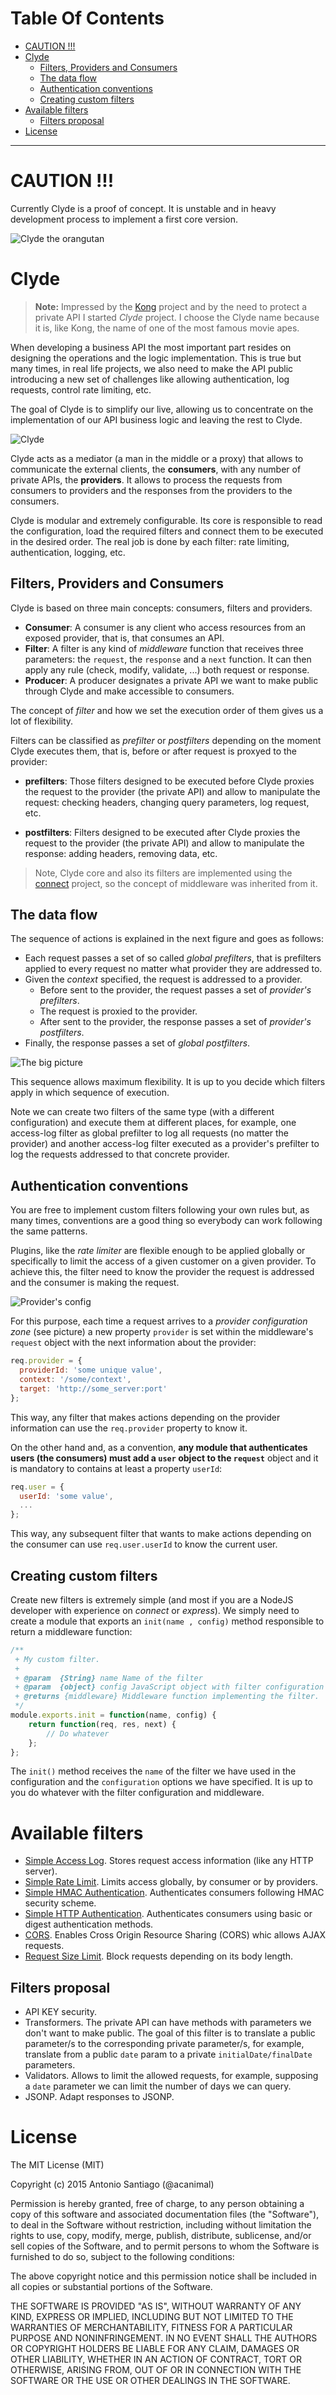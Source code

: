 # Table Of Contents
<!-- MarkdownTOC -->

- [CAUTION !!!](#caution-)
- [Clyde](#clyde)
    - [Filters, Providers and Consumers](#filters-providers-and-consumers)
    - [The data flow](#the-data-flow)
    - [Authentication conventions](#authentication-conventions)
    - [Creating custom filters](#creating-custom-filters)
- [Available filters](#available-filters)
    - [Filters proposal](#filters-proposal)
- [License](#license)

<!-- /MarkdownTOC -->

---

# CAUTION !!!

Currently Clyde is a proof of concept. It is unstable and in heavy development process to implement a first core version.

![Clyde the orangutan](http://www.wweek.com/portland/imgs/media.images/18764/movies_everywhich.widea.jpg)

# Clyde

> **Note:** Impressed by the [Kong](http://getkong.org/) project and by the need to protect a private API I started *Clyde* project. I choose the Clyde name because it is, like Kong, the name of one of the most famous movie apes.

When developing a business API the most important part resides on designing the operations and the logic implementation. This is true but many times, in real life projects, we also need to make the API public introducing a new set of challenges like allowing authentication, log requests, control rate limiting, etc.

The goal of Clyde is to simplify our live, allowing us to concentrate on the implementation of our API business logic and leaving the rest to Clyde.

![Clyde](doc/clyde.png)

Clyde acts as a mediator (a man in the middle or a proxy) that allows to communicate the external clients, the **consumers**, with any number of private APIs, the **providers**. It allows to process the requests from consumers to providers and the responses from the providers to the consumers.

Clyde is modular and extremely configurable. Its core is responsible to read the configuration, load the required filters and connect them to be executed in the desired order. The real job is done by each filter: rate limiting, authentication, logging, etc.


## Filters, Providers and Consumers

Clyde is based on three main concepts: consumers, filters and providers.

- **Consumer**: A consumer is any client who access resources from an exposed provider, that is, that consumes an API.
- **Filter**: A filter is any kind of *middleware* function that receives three parameters: the `request`, the `response` and a `next` function. It can then apply any rule (check, modify, validate, ...) both request or response.
- **Producer**: A producer designates a private API we want to make public through Clyde and make accessible to consumers.

The concept of *filter* and how we set the execution order of them gives us a lot of flexibility.


Filters can be classified as *prefilter* or *postfilters* depending on the moment Clyde executes them, that is, before or after request is proxyed to the provider: 

* **prefilters**: Those filters designed to be executed before Clyde proxies the request to the provider (the private API) and allow to manipulate the request: checking headers, changing query parameters, log request, etc.

* **postfilters**: Filters designed to be executed after Clyde proxies the request to the provider (the private API) and allow to manipulate the response: adding headers, removing data, etc.

> Note, Clyde core and also its filters are implemented using the [connect](https://github.com/senchalabs/connect) project, so the concept of middleware was inherited from it.

## The data flow

The sequence of actions is explained in the next figure and goes as follows: 

* Each request passes a set of so called *global prefilters*, that is prefilters applied to every request no matter what provider they are addressed to.
* Given the *context* specified, the request is addressed to a provider.
    * Before sent to the provider, the request passes a set of *provider's prefilters*.
    * The request is proxied to the provider.
    * After sent to the provider, the response passes a set of *provider's postfilters*.
* Finally, the response passes a set of *global postfilters*.

![The big picture](doc/dataflow.png)

This sequence allows maximum flexibility. It is up to you decide which filters apply in which sequence of execution.

Note we can create two filters of the same type (with a different configuration) and execute them at different places, for example, one access-log filter as global prefilter to log all requests (no matter the provider) and another access-log filter executed as a provider's prefilter to log the requests addressed to that concrete provider.


## Authentication conventions

You are free to implement custom filters following your own rules but, as many times, conventions are a good thing so everybody can work following the same patterns.

Plugins, like the *rate limiter* are flexible enough to be applied globally or specifically to limit the access of a given customer on a given provider. To achieve this, the filter need to know the provider the request is addressed and the consumer is making the request.

![Provider's config](doc/provider_config.png)

For this purpose, each time a request arrives to a *provider configuration zone* (see picture) a new property `provider` is set within the middleware's `request` object with the next information about the provider:

```javascript
req.provider = {
  providerId: 'some unique value',
  context: '/some/context',
  target: 'http://some_server:port'
};
```

This way, any filter that makes actions depending on the provider information can use the `req.provider` property to know it.

On the other hand and, as a convention, **any module that authenticates users (the consumers) must add a `user` object to the `request`** object and it is mandatory to contains at least a property `userId`:

```javascript
req.user = {
  userId: 'some value',
  ...
};
```

This way, any subsequent filter that wants to make actions depending on the consumer can use `req.user.userId` to know the current user.


## Creating custom filters

Create new filters is extremely simple (and most if you are a NodeJS developer with experience on *connect* or *express*). We simply need to create a module that exports an `init(name , config)` method responsible to return a middleware function:

```javascript
/**
 + My custom filter.
 + 
 + @param  {String} name Name of the filter
 + @param  {object} config JavaScript object with filter configuration
 + @returns {middleware} Middleware function implementing the filter.
 */
module.exports.init = function(name, config) {
    return function(req, res, next) {
        // Do whatever
    };
};
```

The `init()` method receives the `name` of the filter we have used in the configuration and the `configuration` options we have specified. It is up to you do whatever with the filter configuration and middleware.


# Available filters

* [Simple Access Log](filters/simple-access-log/). Stores request access information (like any HTTP server).
* [Simple Rate Limit](filters/simple-rate-limit/). Limits access globally, by consumer or by providers.
* [Simple HMAC Authentication](filters/simple-hmac-auth/). Authenticates consumers following HMAC security scheme.
* [Simple HTTP Authentication](filters/simple-http-auth/). Authenticates consumers using basic or digest authentication methods.
* [CORS](filters/cors/). Enables Cross Origin Resource Sharing (CORS) whic allows AJAX requests.
* [Request Size Limit](filters/request-size-limit). Block requests depending on its body length.


## Filters proposal

* API KEY security.
* Transformers. The private API can have methods with parameters we don't want to make public. The goal of this filter is to translate a public parameter/s to the corresponding private parameter/s, for example, translate from a public `date` param to a private `initialDate/finalDate` parameters.
* Validators. Allows to limit the allowed requests, for example, supposing a `date` parameter we can limit the number of days we can query.
* JSONP. Adapt responses to JSONP.


# License

The MIT License (MIT)

Copyright (c) 2015 Antonio Santiago (@acanimal)

Permission is hereby granted, free of charge, to any person obtaining a copy
of this software and associated documentation files (the "Software"), to deal
in the Software without restriction, including without limitation the rights
to use, copy, modify, merge, publish, distribute, sublicense, and/or sell
copies of the Software, and to permit persons to whom the Software is
furnished to do so, subject to the following conditions:

The above copyright notice and this permission notice shall be included in all
copies or substantial portions of the Software.

THE SOFTWARE IS PROVIDED "AS IS", WITHOUT WARRANTY OF ANY KIND, EXPRESS OR
IMPLIED, INCLUDING BUT NOT LIMITED TO THE WARRANTIES OF MERCHANTABILITY,
FITNESS FOR A PARTICULAR PURPOSE AND NONINFRINGEMENT. IN NO EVENT SHALL THE
AUTHORS OR COPYRIGHT HOLDERS BE LIABLE FOR ANY CLAIM, DAMAGES OR OTHER
LIABILITY, WHETHER IN AN ACTION OF CONTRACT, TORT OR OTHERWISE, ARISING FROM,
OUT OF OR IN CONNECTION WITH THE SOFTWARE OR THE USE OR OTHER DEALINGS IN THE
SOFTWARE.


